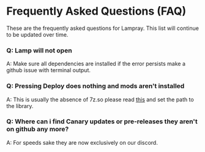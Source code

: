 # Frequently Asked Questions (FAQ) 

These are the frequently asked questions for Lampray. This list will continue to be updated over time.

### Q: Lamp will not open

A: Make sure all dependencies are installed if the error persists make a github issue with terminal output.

### Q: Pressing Deploy does nothing and mods aren't installed

A: This is usually the absence of 7z.so please read [this](https://github.com/CHollingworth/Lamp/wiki/Lamp-conf.md:-Libary-Path) and set the path to the library.

### Q: Where can i find Canary updates or pre-releases they aren't on github any more?

A: For speeds sake they are now exclusively on our discord.

